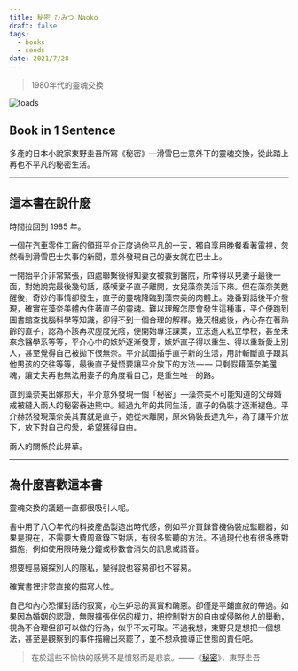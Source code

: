 ```yaml
---
title: 秘密 ひみつ Naoko
draft: false
tags:
  - books
  - seeds
date: 2021/7/28
---
```

> 1980年代的靈魂交換

![toads](https://upload.wikimedia.org/wikipedia/zh/thumb/e/e3/Wsecret.jpg/254px-Wsecret.jpg)

## Book in 1 Sentence

多產的日本小說家東野圭吾所寫《秘密》—滑雪巴士意外下的靈魂交換，從此踏上再也不平凡的秘密生活。

---

## 這本書在說什麼

時間拉回到 1985 年。

一個在汽車零件工廠的領班平介正度過他平凡的一天，獨自享用晚餐看著電視，忽然看到滑雪巴士失事的新聞，意外發現自己的妻女就在巴士上。

一開始平介非常緊張，四處聯繫後得知妻女被救到醫院，所幸得以見妻子最後一面，對她說完最後幾句話，感嘆妻子直子離開，女兒藻奈美活下來。但在藻奈美甦醒後，奇妙的事情卻發生，直子的靈魂降臨到藻奈美的肉體上。幾番對話後平介發現，確實在藻奈美體內住著直子的靈魂。難以理解怎麼會發生這種事，平介便跑到圖書館查找腦科學等知識，卻得不到一個合理的解釋。幾天相處後，內心存在著熟齡的直子，認為不該再次虛度光陰，便開始專注課業，立志進入私立學校，甚至未來念醫學系等等，平介心中的嫉妒逐漸發芽，嫉妒直子得以重生、得以重新愛上別人，甚至覺得自己被拋下很無奈。平介試圖插手直子新的生活，用計斬斷直子跟其他男孩的交往等等，最後直子覺悟要讓平介放下的方法 — — 只剩假藉藻奈美還魂，讓丈夫再也無法用妻子的角度看自己，是重生唯一的路。

直到藻奈美出嫁那天，平介意外發現一個「秘密」 —藻奈美不可能知道的父母婚戒被縫入兩人的秘密泰迪熊中。經過九年的共同生活，直子的偽裝才逐漸褪色。平介赫然發現藻奈美其實就是直子，她從未離開，原來偽裝長達九年，為了讓平介放下，放下對自己的愛，希望獲得自由。

兩人的關係於此昇華。

---

## 為什麼喜歡這本書

靈魂交換的議題一直都很吸引人呢。

書中用了八〇年代的科技產品製造出時代感，例如平介買錄音機偽裝成監聽器，如果是現在，不需要大費周章錄下對話，有很多監聽的方法。不過現代也有很多應對措施，例如使用限時幾分鐘或秒數會消失的訊息或語音。

想要輕易窺探別人的隱私，變得說也容易卻也不容易。

確實書裡非常直接的描寫人性。

自己和內心恐懼對話的寂寞，心生妒忌的真實和醜惡。卻僅是平鋪直敘的帶過。如果因為婚姻的認證，無限擴張伴侶的權力，把控制對方的自由或侵略他人的舉動，視為不合理但卻可以做的行為，似乎不太可取。不過我想，東野只是想把一個想法，甚至是觀察到的事件描繪出來罷了，並不想承擔導正世態的責任吧。

> 在於這些不愉快的感覺不是憤怒而是悲哀。——《[秘密](https://r10.to/hNUCYj?ref=chinghannhu.com)》，東野圭吾